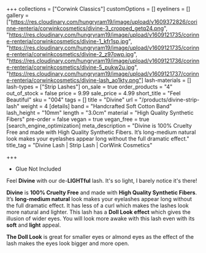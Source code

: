 +++
collections = ["Corwink Classics"]
customOptions = []
eyeliners = []
gallery = ["https://res.cloudinary.com/hungryram19/image/upload/v1609372826/corinne-renteria/corwinkcosmetics/divine-3_cropped_getq24.png", "https://res.cloudinary.com/hungryram19/image/upload/v1609121735/corinne-renteria/corwinkcosmetics/divine-1_kfr1sp.jpg", "https://res.cloudinary.com/hungryram19/image/upload/v1609121735/corinne-renteria/corwinkcosmetics/divine-2_z97owp.jpg", "https://res.cloudinary.com/hungryram19/image/upload/v1609121736/corinne-renteria/corwinkcosmetics/divine-5_pukw2u.jpg", "https://res.cloudinary.com/hungryram19/image/upload/v1609121737/corinne-renteria/corwinkcosmetics/divine-lash_ao1kty.png"]
lash-materials = []
lash-types = ["Strip Lashes"]
on_sale = true
order_products = "4"
out_of_stock = false
price = 9.99
sale_price = 4.99
short_title = "Feel Beautiful"
sku = "004"
tags = []
title = "Divine"
url = "/products/divine-strip-lash"
weight = 4
[details]
band = "Handcrafted Soft Cotton Band"
lash_height = "10mm"
length = "3.0cm"
material = "High Quality Synthetic Fibers"
pre-order = false
vegan = true
vegan_free = true
[search_engine_optimization]
meta_description = "Divine is 100% Cruelty Free and made with High Quality Synthetic Fibers. It’s long-medium natural look makes your eyelashes appear long without the full dramatic effect."
title_tag = "Divine Lash | Strip Lash | CorWink Cosmetics"

+++
* Glue Not Included

Feel **Divine** with our de-**LIGHTful** lash. It's so light, I barely notice it's there!

**Divine** is **100% Cruelty Free** and made with **High Quality Synthetic Fibers**. It’s **long-medium natural** look makes your eyelashes appear long without the full dramatic effect. It has less of a curl which makes the lashes look more natural and lighter. This lash has a **Doll Look effect** which gives the illusion of wider eyes. You will look more awake with this lash even with its **soft** and **light** appeal.

**The Doll Look** is great for smaller eyes or almond eyes as the effect of the lash makes the eyes look bigger and more open.